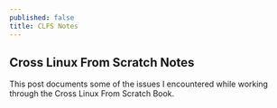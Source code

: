 ```yaml
---
published: false
title: CLFS Notes
---
```

## Cross Linux From Scratch Notes
This post documents some of the issues I encountered while working through the Cross Linux From Scratch Book. 
